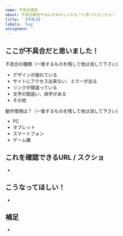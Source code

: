 ```yaml
---
name: 不具合報告
about: 不具合報告やなにかおかしいかも？と思ったらこちら！
title: '【不具合】'
labels: 'bug'
assignees: ''
---
```


## ここが不具合だと思いました！

不具合の種類（一致するものを残して他は消して下さい）
- デザインが崩れている
- サイトにアクセス出来ない、エラーが出る
- リンクが間違っている
- 文字の間違い、誤字がある
- その他


動作環境は？（一致するものを残して他は消して下さい）
- PC
- タブレット
- スマートフォン
- ゲーム機

## これを確認できるURL / スクショ
- 

## こうなってほしい！
- 

## 補足
- 
